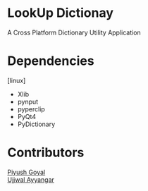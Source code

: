 # LookUp Dictionay

A Cross Platform Dictionary Utility Application

# Dependencies
[linux]
* Xlib
* pynput
* pyperclip
* PyQt4
* PyDictionary

# Contributors
<a href="https://github.com/PiyushGoyal443">Piyush Goyal</a><br />
<a href="https://github.com/UjjwalAyyangar">Ujjwal Ayyangar</a>


